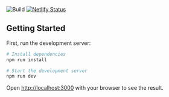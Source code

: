![Build](https://github.com/ReadyAnot/readyanot-app/workflows/Build/badge.svg)
[![Netlify Status](https://api.netlify.com/api/v1/badges/92cd21a6-8ba1-4895-a0f4-db520156d04d/deploy-status)](https://app.netlify.com/sites/candid-sg/deploys)

## Getting Started

First, run the development server:

```bash
# Install dependencies
npm run install

# Start the development server
npm run dev
```

Open [http://localhost:3000](http://localhost:3000) with your browser to see the result.
